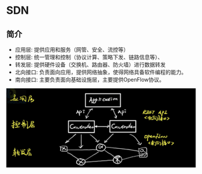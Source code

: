 # SDN

## 简介

- 应用层: 提供应用和服务（网管、安全、流控等）
- 控制层: 统一管理和控制（协议计算、策略下发、链路信息等）、
- 转发层: 提供硬件设备（交换机、路由器、防火墙）进行数据转发
- 北向接口: 负责面向应用，提供网络抽象，使得网络具备软件编程的能力。
- 南向接口: 主要负责面向基础设施层，主要提供OpenFlow协议。



![image-20191228113819368](figures/image-20191228113819368.png)



